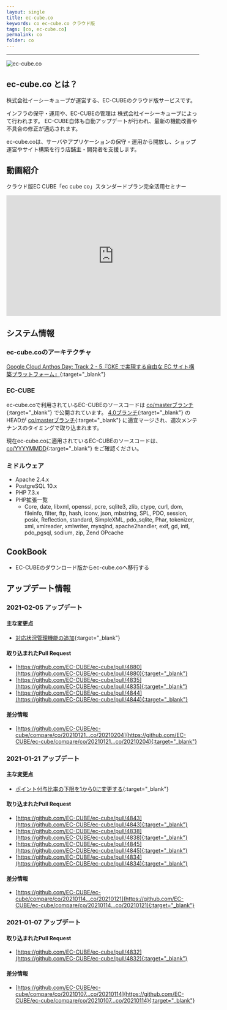 ```yaml
---
layout: single
title: ec-cube.co
keywords: co ec-cube.co クラウド版
tags: [co, ec-cube.co]
permalink: co
folder: co
---
```



---

![ec-cube.co](./images/co/co.png)

## ec-cube.co とは？

株式会社イーシーキューブが運営する、EC-CUBEのクラウド版サービスです。

インフラの保守・運用や、EC-CUBEの管理は 株式会社イーシーキューブによって行われます。 
EC-CUBE自体も自動アップデートが行われ、最新の機能改善や不具合の修正が適応されます。

ec-cube.coは、サーバやアプリケーションの保守・運用から開放し、ショップ運営やサイト構築を行う店舗主・開発者を支援します。

## 動画紹介

クラウド版EC CUBE「ec cube co」スタンダードプラン完全活用セミナー

<div style="max-width:560px">
<iframe width="560" height="315" src="https://www.youtube.com/embed/YlzVlixPTGA" title="YouTube video player" frameborder="0" allow="accelerometer; autoplay; clipboard-write; encrypted-media; gyroscope; picture-in-picture" allowfullscreen></iframe>
</div>

## システム情報

### ec-cube.coのアーキテクチャ

[Google Cloud Anthos Day: Track 2 - 5『GKE で実現する自由な EC サイト構築プラットフォーム』](https://www.youtube.com/watch?v=woK-Zzi-eUQ){:target="_blank"}

### EC-CUBE

ec-cube.coで利用されているEC-CUBEのソースコードは [co/masterブランチ](https://github.com/EC-CUBE/ec-cube/tree/co/master){:target="_blank"} で公開されています。
[4.0ブランチ](https://github.com/EC-CUBE/ec-cube/tree/4.0){:target="_blank"} のHEADが [co/masterブランチ](https://github.com/EC-CUBE/ec-cube/tree/co/master){:target="_blank"} に適宜マージされ、週次メンテナンスのタイミングで取り込まれます。

現在ec-cube.coに適用されているEC-CUBEのソースコードは、[co/YYYYMMDD](https://github.com/EC-CUBE/ec-cube/tags){:target="_blank"} をご確認ください。

### ミドルウェア

- Apache 2.4.x
- PostgreSQL 10.x
- PHP 7.3.x
- PHP拡張一覧
  - Core, date, libxml, openssl, pcre, sqlite3, zlib, ctype, curl, dom, fileinfo, filter, ftp, hash, iconv, json, mbstring, SPL, PDO, session, posix, Reflection, standard, SimpleXML, pdo_sqlite, Phar, tokenizer, xml, xmlreader, xmlwriter, mysqlnd, apache2handler, exif, gd, intl, pdo_pgsql, sodium, zip, Zend OPcache

## CookBook

- EC-CUBEのダウンロード版からec-cube.coへ移行する

## アップデート情報

### 2021-02-05 アップデート

#### 主な変更点

- [対応状況管理機能の追加](https://github.com/EC-CUBE/ec-cube/pull/4844){:target="_blank"}

#### 取り込まれたPull Request

- [https://github.com/EC-CUBE/ec-cube/pull/4880](https://github.com/EC-CUBE/ec-cube/pull/4880){:target="_blank"}
- [https://github.com/EC-CUBE/ec-cube/pull/4835](https://github.com/EC-CUBE/ec-cube/pull/4835){:target="_blank"}
- [https://github.com/EC-CUBE/ec-cube/pull/4844](https://github.com/EC-CUBE/ec-cube/pull/4844){:target="_blank"}

#### 差分情報

- [https://github.com/EC-CUBE/ec-cube/compare/co/20210121...co/20210204](https://github.com/EC-CUBE/ec-cube/compare/co/20210121...co/20210204){:target="_blank"}

### 2021-01-21 アップデート

#### 主な変更点

- [ポイント付与比率の下限を1から0に変更する](https://github.com/EC-CUBE/ec-cube/pull/4834){:target="_blank"}

#### 取り込まれたPull Request

- [https://github.com/EC-CUBE/ec-cube/pull/4843](https://github.com/EC-CUBE/ec-cube/pull/4843){:target="_blank"}
- [https://github.com/EC-CUBE/ec-cube/pull/4838](https://github.com/EC-CUBE/ec-cube/pull/4838){:target="_blank"}
- [https://github.com/EC-CUBE/ec-cube/pull/4845](https://github.com/EC-CUBE/ec-cube/pull/4845){:target="_blank"}
- [https://github.com/EC-CUBE/ec-cube/pull/4834](https://github.com/EC-CUBE/ec-cube/pull/4834){:target="_blank"}

#### 差分情報

- [https://github.com/EC-CUBE/ec-cube/compare/co/20210114...co/20210121](https://github.com/EC-CUBE/ec-cube/compare/co/20210114...co/20210121){:target="_blank"}

### 2021-01-07 アップデート

#### 取り込まれたPull Request

- [https://github.com/EC-CUBE/ec-cube/pull/4832](https://github.com/EC-CUBE/ec-cube/pull/4832){:target="_blank"}

#### 差分情報

- [https://github.com/EC-CUBE/ec-cube/compare/co/20210107...co/20210114](https://github.com/EC-CUBE/ec-cube/compare/co/20210107...co/20210114){:target="_blank"}

